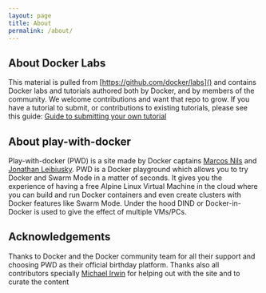 ```yaml
---
layout: page
title: About
permalink: /about/
---
```


## About Docker Labs

This material is pulled from [https://github.com/docker/labs]() and contains Docker labs and tutorials authored both by Docker, and by members of the community. We welcome contributions and want that repo to grow. If you have a tutorial to submit, or contributions to existing tutorials, please see this guide: [Guide to submitting your own tutorial](https://github.com/docker/labs/blob/master/contribute.md)

## About play-with-docker

Play-with-docker (PWD) is a site made by Docker captains [Marcos Nils](https://www.twitter.com/marcosnils) and [Jonathan Leibiusky](https://www.twitter.com/xetorthio). PWD is a Docker playground which allows you to try Docker and Swarm Mode in a matter of seconds. It gives you the experience of having a free Alpine Linux Virtual Machine in the cloud where you can build and run Docker containers and even create clusters with Docker features like Swarm Mode. Under the hood DIND or Docker-in-Docker is used to give the effect of multiple VMs/PCs.


## Acknowledgements

Thanks to Docker and the Docker community team for all their support and choosing PWD as their official birthday platform. 
Thanks also all contributors specially [Michael Irwin](https://twitter.com/mikesir87) for helping out with the site and 
to curate the content
